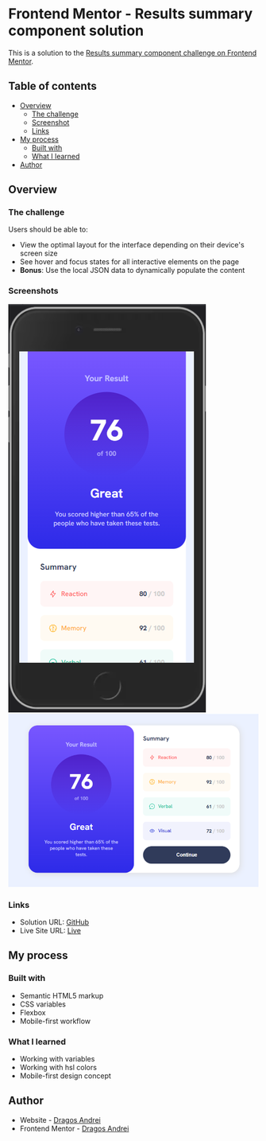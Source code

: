 # Frontend Mentor - Results summary component solution

This is a solution to the [Results summary component challenge on Frontend Mentor](https://www.frontendmentor.io/challenges/results-summary-component-CE_K6s0maV).

## Table of contents

- [Overview](#overview)
  - [The challenge](#the-challenge)
  - [Screenshot](#screenshot)
  - [Links](#links)
- [My process](#my-process)
  - [Built with](#built-with)
  - [What I learned](#what-i-learned)
- [Author](#author)

## Overview

### The challenge

Users should be able to:

- View the optimal layout for the interface depending on their device's screen size
- See hover and focus states for all interactive elements on the page
- **Bonus**: Use the local JSON data to dynamically populate the content

### Screenshots

![](mobile-view.png)
![](desktop-view.png)

### Links

- Solution URL: [GitHub](https://github.com/andre1dragos/performance_component.git)
- Live Site URL: [Live](https://andre1dragos.github.io/performance_component/)

## My process

### Built with

- Semantic HTML5 markup
- CSS variables
- Flexbox
- Mobile-first workflow

### What I learned

- Working with variables
- Working with hsl colors
- Mobile-first design concept

## Author

- Website - [Dragos Andrei](https://github.com/andre1dragos)
- Frontend Mentor - [Dragos Andrei](https://www.frontendmentor.io/profile/andre1dragos)
